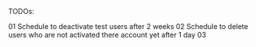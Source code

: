 TODOs:

01 Schedule to deactivate test users after 2 weeks
02 Schedule to delete users who are not activated there account yet after 1 day
03 